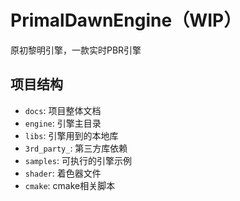 # PrimalDawnEngine（WIP）

原初黎明引擎，一款实时PBR引擎

## 项目结构

- `docs`: 项目整体文档
- `engine`: 引擎主目录
- `libs`: 引擎用到的本地库
- `3rd_party_`: 第三方库依赖
- `samples`: 可执行的引擎示例
- `shader`: 着色器文件
- `cmake`: cmake相关脚本
